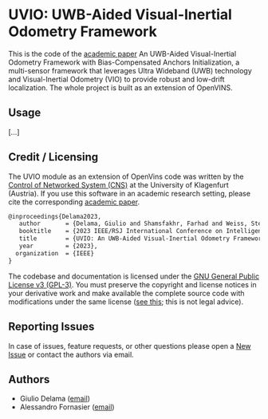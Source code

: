 # UVIO: UWB-Aided Visual-Inertial Odometry Framework

This is the code of the [academic paper] An UWB-Aided Visual-Inertial Odometry Framework with
Bias-Compensated Anchors Initialization, a multi-sensor framework that leverages 
Ultra Wideband (UWB) technology and Visual-Inertial Odometry (VIO) to provide robust 
and low-drift localization. The whole project is built as an extension of OpenVINS.

## Usage

[...]

## Credit / Licensing

The UVIO module as an extension of OpenVins code was written by the [Control of Networked System (CNS)](https://www.aau.at/en/smart-systems-technologies/control-of-networked-systems/) at the University of Klagenfurt (Austria). If you use this software in an academic research setting, please cite the corresponding [academic paper].

```latex
@inproceedings{Delama2023,
   author       = {Delama, Giulio and Shamsfakhr, Farhad and Weiss, Stephan and Fontanelli, Daniele and Fornasier, Alessandro},
   booktitle    = {2023 IEEE/RSJ International Conference on Intelligent Robots and Systems (IROS)},
   title        = {UVIO: An UWB-Aided Visual-Inertial Odometry Framework with Bias-Compensated Anchors Initialization},
   year         = {2023},
  organization  = {IEEE}
}
```

The codebase and documentation is licensed under the [GNU General Public License v3 (GPL-3)](https://www.gnu.org/licenses/gpl-3.0.txt).
You must preserve the copyright and license notices in your derivative work and make available the complete source code with modifications under the same license ([see this](https://choosealicense.com/licenses/gpl-3.0/); this is not legal advice).

## Reporting Issues

In case of issues, feature requests, or other questions please open a [New Issue](https://gitlab.aau.at/aau-cns/uvio/issues/new?issue) or contact the authors via email.

## Authors

* Giulio Delama ([email](mailto:giulio.delama@aau.at?subject=[UWB%20Init]))
* Alessandro Fornasier ([email](mailto:alessandro.fornasier@ieee.org?subject=[UWB%20Init]))

<!-- LINKS: -->
[academic paper]: https://arxiv.org/abs/2308.00513

